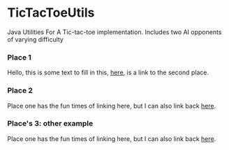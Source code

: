 # TicTacToeUtils
Java Utilities For A Tic-tac-toe implementation. Includes two AI opponents of varying difficulty

### Place 1

Hello, this is some text to fill in this, [here](#place-2), is a link to the second place.

### Place 2

Place one has the fun times of linking here, but I can also link back [here](#place-1).

### Place's 3: other example

Place one has the fun times of linking here, but I can also link back [here](#tictactoeutils).
